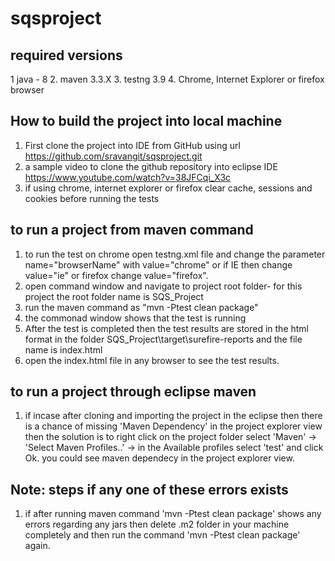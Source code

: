 # sqsproject

## required versions 

1 java - 8
2. maven 3.3.X
3. testng 3.9
4. Chrome, Internet Explorer or firefox browser

## How to build the project into local machine

1. First clone the project into IDE from GitHub using url https://github.com/sravangit/sqsproject.git
2. a sample video to clone the github repository into eclipse IDE https://www.youtube.com/watch?v=38JFCqi_X3c
3. if using chrome, internet explorer or firefox clear cache, sessions and cookies before running the tests

## to run a project from maven command
1. to run the test on chrome open testng.xml file and change the parameter name="browserName" with value="chrome" or if IE then change value="ie" or firefox change value="firefox".
2. open command window and navigate to project root folder- for this project the root folder name is SQS_Project
3. run the maven command as "mvn -Ptest clean package"
4. the commonad window shows that the test is running
5. After the test is completed then the test results are stored in the html format in the folder SQS_Project\target\surefire-reports and the file name is index.html 
6. open the index.html file in any browser to see the test results.

## to run a project through eclipse maven
1. if incase after cloning and importing the project in the eclipse then there is a chance of missing 'Maven Dependency' in the project explorer view then the solution is to right click on the project folder select 'Maven' -> 'Select Maven Profiles..' -> in the Available profiles select 'test' and click Ok. you could see maven dependecy in the project explorer view.


## Note: steps if any one of these errors exists
1. if after running maven command 'mvn -Ptest clean package' shows any errors regarding any jars then delete .m2 folder in your machine completely and then run the command 'mvn -Ptest clean package' again.





